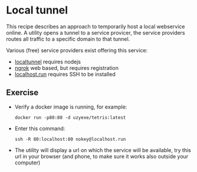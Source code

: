 # Local tunnel

This recipe describes an approach to temporarily host a local webservice online. A utility opens a tunnel to a service provicer, the service providers routes all traffic to a specific domain to that tunnel.

Various (free) service providers exist offering this service:
- [localtunnel](https://theboroer.github.io/localtunnel-www/) requires nodejs 
- [ngrok](https://ngrok.com) web based, but requires registration 
- [localhost.run](https://localhost.run) requires SSH to be installed

## Exercise

- Verify a docker image is running, for example: 

  ```
  docker run -p80:80 -d uzyexe/tetris:latest
  ```

- Enter this command:
  
  ```
  ssh -R 80:localhost:80 nokey@localhost.run
  ```

- The utility will display a url on which the service will be available, try this url in your browser (and phone, to make sure it works also outside your computer)